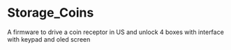 # Storage_Coins
A firmware to drive a coin receptor in US and unlock 4 boxes with interface with keypad and oled screen
